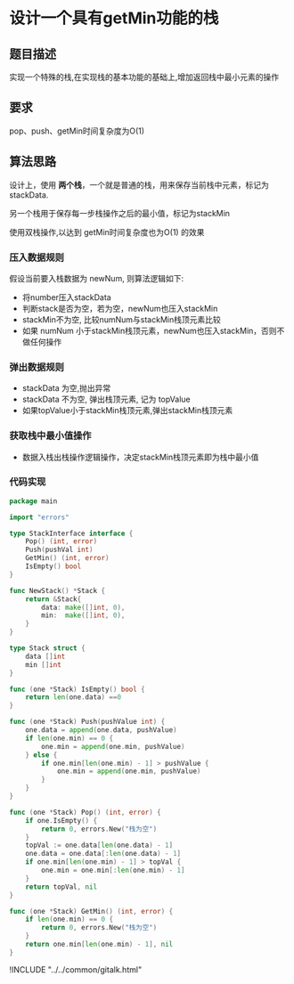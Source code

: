 # 设计一个具有getMin功能的栈

## 题目描述

实现一个特殊的栈,在实现栈的基本功能的基础上,增加返回栈中最小元素的操作

## 要求

pop、push、getMin时间复杂度为O(1)

## 算法思路

设计上，使用 **两个栈**，一个就是普通的栈，用来保存当前栈中元素，标记为stackData.

另一个栈用于保存每一步栈操作之后的最小值，标记为stackMin

使用双栈操作,以达到 getMin时间复杂度也为O(1) 的效果

### 压入数据规则

假设当前要入栈数据为 newNum, 则算法逻辑如下:

- 将number压入stackData
- 判断stack是否为空，若为空，newNum也压入stackMin
- stackMin不为空, 比较numNum与stackMin栈顶元素比较
- 如果 numNum 小于stackMin栈顶元素，newNum也压入stackMin，否则不做任何操作

### 弹出数据规则

- stackData 为空,抛出异常
- stackData 不为空, 弹出栈顶元素, 记为 topValue
- 如果topValue小于stackMin栈顶元素,弹出stackMin栈顶元素

### 获取栈中最小值操作

- 数据入栈出栈操作逻辑操作，决定stackMin栈顶元素即为栈中最小值

### 代码实现

```go
package main

import "errors"

type StackInterface interface {
	Pop() (int, error)
	Push(pushVal int)
	GetMin() (int, error)
	IsEmpty() bool
}

func NewStack() *Stack {
	return &Stack{
		data: make([]int, 0),
		min:  make([]int, 0),
	}
}

type Stack struct {
	data []int
	min []int
}

func (one *Stack) IsEmpty() bool {
	return len(one.data) ==0
}

func (one *Stack) Push(pushValue int) {
	one.data = append(one.data, pushValue)
	if len(one.min) == 0 {
		one.min = append(one.min, pushValue)
	} else {
		if one.min[len(one.min) - 1] > pushValue {
			one.min = append(one.min, pushValue)
		}
	}
}

func (one *Stack) Pop() (int, error) {
	if one.IsEmpty() {
		return 0, errors.New("栈为空")
	}
	topVal := one.data[len(one.data) - 1]
	one.data = one.data[:len(one.data) - 1]
	if one.min[len(one.min) - 1] > topVal {
		one.min = one.min[:len(one.min) - 1]
	}
	return topVal, nil
}

func (one *Stack) GetMin() (int, error) {
	if len(one.min) == 0 {
		return 0, errors.New("栈为空")
	}
	return one.min[len(one.min) - 1], nil
}

```

<script>
var pageId = "设计一个具有getMin功能的栈"
</script>

!INCLUDE "../../common/gitalk.html"
